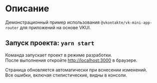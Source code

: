 # Описание
Демонстрационный пример использования `@vkontakte/vk-mini-app-router` для приложений на основе VKUI.

## Запуск проекта: `yarn start`

Команда запускает проект в режиме разработки.\
После выполнения откройте [http://localhost:3000](http://localhost:3000) в браузере.

Страница обновляется автоматически при вснесении изменений.\
Все ошибки, включая стилистические, видны в консоли.
